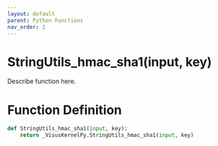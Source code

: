 ```yaml
---
layout: default
parent: Python Functions
nav_order: 2
---
```


# StringUtils_hmac_sha1(input, key)

Describe function here.

# Function Definition

```python
def StringUtils_hmac_sha1(input, key):
    return _VisusKernelPy.StringUtils_hmac_sha1(input, key)
```